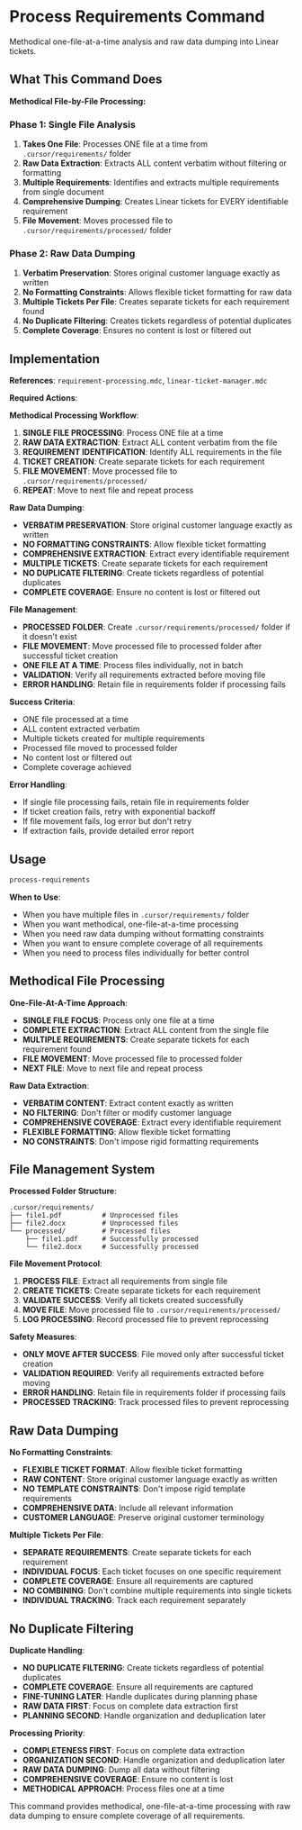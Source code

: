 # Process Requirements Command

Methodical one-file-at-a-time analysis and raw data dumping into Linear tickets.

## What This Command Does

**Methodical File-by-File Processing:**

### **Phase 1: Single File Analysis**
1. **Takes One File**: Processes ONE file at a time from `.cursor/requirements/` folder
2. **Raw Data Extraction**: Extracts ALL content verbatim without filtering or formatting
3. **Multiple Requirements**: Identifies and extracts multiple requirements from single document
4. **Comprehensive Dumping**: Creates Linear tickets for EVERY identifiable requirement
5. **File Movement**: Moves processed file to `.cursor/requirements/processed/` folder

### **Phase 2: Raw Data Dumping**
1. **Verbatim Preservation**: Stores original customer language exactly as written
2. **No Formatting Constraints**: Allows flexible ticket formatting for raw data
3. **Multiple Tickets Per File**: Creates separate tickets for each requirement found
4. **No Duplicate Filtering**: Creates tickets regardless of potential duplicates
5. **Complete Coverage**: Ensures no content is lost or filtered out

## Implementation

**References**: `requirement-processing.mdc`, `linear-ticket-manager.mdc`

**Required Actions**:

**Methodical Processing Workflow**:
1. **SINGLE FILE PROCESSING**: Process ONE file at a time
2. **RAW DATA EXTRACTION**: Extract ALL content verbatim from the file
3. **REQUIREMENT IDENTIFICATION**: Identify ALL requirements in the file
4. **TICKET CREATION**: Create separate tickets for each requirement
5. **FILE MOVEMENT**: Move processed file to `.cursor/requirements/processed/`
6. **REPEAT**: Move to next file and repeat process

**Raw Data Dumping**:
- **VERBATIM PRESERVATION**: Store original customer language exactly as written
- **NO FORMATTING CONSTRAINTS**: Allow flexible ticket formatting
- **COMPREHENSIVE EXTRACTION**: Extract every identifiable requirement
- **MULTIPLE TICKETS**: Create separate tickets for each requirement
- **NO DUPLICATE FILTERING**: Create tickets regardless of potential duplicates
- **COMPLETE COVERAGE**: Ensure no content is lost or filtered out

**File Management**:
- **PROCESSED FOLDER**: Create `.cursor/requirements/processed/` folder if it doesn't exist
- **FILE MOVEMENT**: Move processed file to processed folder after successful ticket creation
- **ONE FILE AT A TIME**: Process files individually, not in batch
- **VALIDATION**: Verify all requirements extracted before moving file
- **ERROR HANDLING**: Retain file in requirements folder if processing fails

**Success Criteria**:
- ONE file processed at a time
- ALL content extracted verbatim
- Multiple tickets created for multiple requirements
- Processed file moved to processed folder
- No content lost or filtered out
- Complete coverage achieved

**Error Handling**:
- If single file processing fails, retain file in requirements folder
- If ticket creation fails, retry with exponential backoff
- If file movement fails, log error but don't retry
- If extraction fails, provide detailed error report

## Usage

```bash
process-requirements
```

**When to Use**:
- When you have multiple files in `.cursor/requirements/` folder
- When you want methodical, one-file-at-a-time processing
- When you need raw data dumping without formatting constraints
- When you want to ensure complete coverage of all requirements
- When you need to process files individually for better control

## Methodical File Processing

**One-File-At-A-Time Approach**:
- **SINGLE FILE FOCUS**: Process only one file at a time
- **COMPLETE EXTRACTION**: Extract ALL content from the single file
- **MULTIPLE REQUIREMENTS**: Create separate tickets for each requirement found
- **FILE MOVEMENT**: Move processed file to processed folder
- **NEXT FILE**: Move to next file and repeat process

**Raw Data Extraction**:
- **VERBATIM CONTENT**: Extract content exactly as written
- **NO FILTERING**: Don't filter or modify customer language
- **COMPREHENSIVE COVERAGE**: Extract every identifiable requirement
- **FLEXIBLE FORMATTING**: Allow flexible ticket formatting
- **NO CONSTRAINTS**: Don't impose rigid formatting requirements

## File Management System

**Processed Folder Structure**:
```
.cursor/requirements/
├── file1.pdf          # Unprocessed files
├── file2.docx         # Unprocessed files
└── processed/         # Processed files
    ├── file1.pdf      # Successfully processed
    └── file2.docx     # Successfully processed
```

**File Movement Protocol**:
1. **PROCESS FILE**: Extract all requirements from single file
2. **CREATE TICKETS**: Create separate tickets for each requirement
3. **VALIDATE SUCCESS**: Verify all tickets created successfully
4. **MOVE FILE**: Move processed file to `.cursor/requirements/processed/`
5. **LOG PROCESSING**: Record processed file to prevent reprocessing

**Safety Measures**:
- **ONLY MOVE AFTER SUCCESS**: File moved only after successful ticket creation
- **VALIDATION REQUIRED**: Verify all requirements extracted before moving
- **ERROR HANDLING**: Retain file in requirements folder if processing fails
- **PROCESSED TRACKING**: Track processed files to prevent reprocessing

## Raw Data Dumping

**No Formatting Constraints**:
- **FLEXIBLE TICKET FORMAT**: Allow flexible ticket formatting
- **RAW CONTENT**: Store original customer language exactly as written
- **NO TEMPLATE CONSTRAINTS**: Don't impose rigid template requirements
- **COMPREHENSIVE DATA**: Include all relevant information
- **CUSTOMER LANGUAGE**: Preserve original customer terminology

**Multiple Tickets Per File**:
- **SEPARATE REQUIREMENTS**: Create separate tickets for each requirement
- **INDIVIDUAL FOCUS**: Each ticket focuses on one specific requirement
- **COMPLETE COVERAGE**: Ensure all requirements are captured
- **NO COMBINING**: Don't combine multiple requirements into single tickets
- **INDIVIDUAL TRACKING**: Track each requirement separately

## No Duplicate Filtering

**Duplicate Handling**:
- **NO DUPLICATE FILTERING**: Create tickets regardless of potential duplicates
- **COMPLETE COVERAGE**: Ensure all requirements are captured
- **FINE-TUNING LATER**: Handle duplicates during planning phase
- **RAW DATA FIRST**: Focus on complete data extraction first
- **PLANNING SECOND**: Handle organization and deduplication later

**Processing Priority**:
- **COMPLETENESS FIRST**: Focus on complete data extraction
- **ORGANIZATION SECOND**: Handle organization and deduplication later
- **RAW DATA DUMPING**: Dump all data without filtering
- **COMPREHENSIVE COVERAGE**: Ensure no content is lost
- **METHODICAL APPROACH**: Process files one at a time

This command provides methodical, one-file-at-a-time processing with raw data dumping to ensure complete coverage of all requirements.
